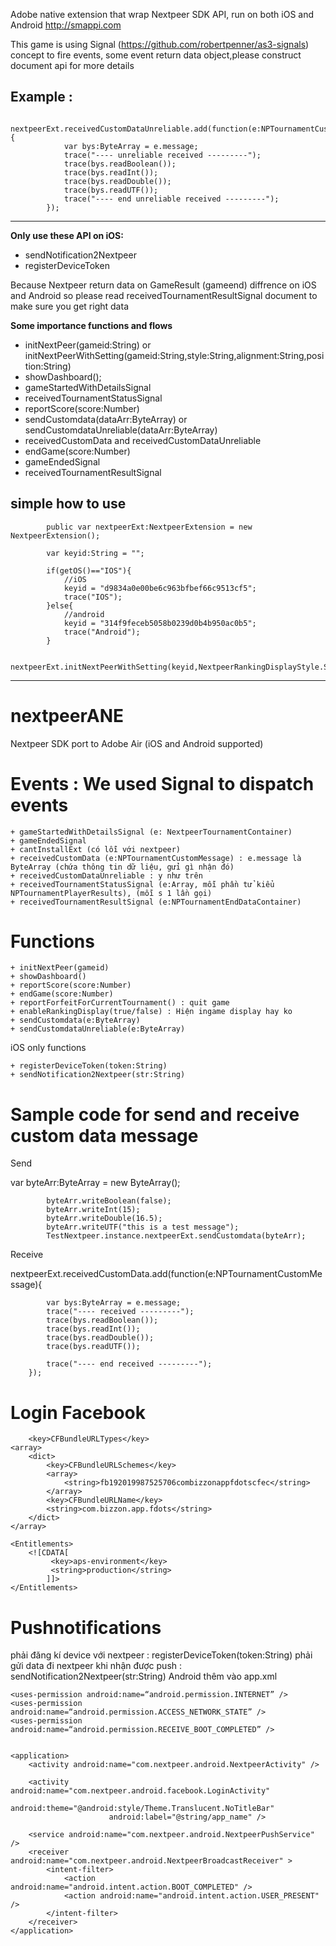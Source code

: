 Adobe native extension that wrap Nextpeer SDK API, run on both iOS and Android
http://smappi.com
 
 
This game is using Signal (https://github.com/robertpenner/as3-signals) concept to fire events, some event return data object,please construct document api for more details 
 
 <b>Example</b> :
 --------------------------------------------------------------------------
 			nextpeerExt.receivedCustomDataUnreliable.add(function(e:NPTournamentCustomMessage){
				var bys:ByteArray = e.message;
				trace("---- unreliable received ---------");
	 			trace(bys.readBoolean());
				trace(bys.readInt());
				trace(bys.readDouble());
				trace(bys.readUTF());
				trace("---- end unreliable received ---------"); 
			});
 --------------------------------------------------------------------------
  
 <b>Only use these API on iOS:</b>
 - sendNotification2Nextpeer
 - registerDeviceToken
 
 Because Nextpeer return data on GameResult (gameend) diffrence on iOS and Android so please read receivedTournamentResultSignal document to make sure you get right data
 
 <b>Some importance functions and flows</b>
 
 - initNextPeer(gameid:String) or initNextPeerWithSetting(gameid:String,style:String,alignment:String,position:String)
 - showDashboard();
 - gameStartedWithDetailsSignal
 - receivedTournamentStatusSignal
 - reportScore(score:Number)
 - sendCustomdata(dataArr:ByteArray) or sendCustomdataUnreliable(dataArr:ByteArray)
 - receivedCustomData and receivedCustomDataUnreliable
 - endGame(score:Number)
 - gameEndedSignal
 - receivedTournamentResultSignal
 

 <b> simple how to use </b>
 --------------------------------------------------------------------------
 			public var nextpeerExt:NextpeerExtension = new NextpeerExtension();
 
 			var keyid:String = "";
			
			if(getOS()=="IOS"){
				//iOS
				keyid = "d9834a0e00be6c963bfbef66c9513cf5";
				trace("IOS");
			}else{
				//android
				keyid = "314f9feceb5058b0239d0b4b950ac0b5";
				trace("Android");
			}
			
			nextpeerExt.initNextPeerWithSetting(keyid,NextpeerRankingDisplayStyle.SOLO,NextpeerRankingDisplayAlignment.VERTICAL,NextpeerRankingDisplayPosition.BOTTOM_RIGHT);

 			
 
 
 --------------------------------------------------------------------------




nextpeerANE
===========
Nextpeer SDK port to Adobe Air (iOS and Android supported)


Events : We used Signal to dispatch events
===========

	+ gameStartedWithDetailsSignal (e: NextpeerTournamentContainer)
	+ gameEndedSignal
	+ cantInstallExt (có lỗi với nextpeer)
	+ receivedCustomData (e:NPTournamentCustomMessage) : e.message là ByteArray (chứa thông tin dữ liệu, gửi gì nhận đó)
	+ receivedCustomDataUnreliable : y như trên
	+ receivedTournamentStatusSignal (e:Array, mỗi phần tử kiểu NPTournamentPlayerResults), (mỗi s 1 lần gọi)
	+ receivedTournamentResultSignal (e:NPTournamentEndDataContainer)

Functions
===========

	+ initNextPeer(gameid)
	+ showDashboard()
	+ reportScore(score:Number)
	+ endGame(score:Number)
	+ reportForfeitForCurrentTournament() : quit game
	+ enableRankingDisplay(true/false) : Hiện ingame display hay ko
	+ sendCustomdata(e:ByteArray)
	+ sendCustomdataUnreliable(e:ByteArray)

iOS only functions

	+ registerDeviceToken(token:String)
	+ sendNotification2Nextpeer(str:String)

Sample code for send and receive custom data message
===========

Send

var byteArr:ByteArray = new ByteArray();

			byteArr.writeBoolean(false);
			byteArr.writeInt(15);
			byteArr.writeDouble(16.5);
			byteArr.writeUTF("this is a test message"); 
			TestNextpeer.instance.nextpeerExt.sendCustomdata(byteArr);

Receive

nextpeerExt.receivedCustomData.add(function(e:NPTournamentCustomMessage){

			var bys:ByteArray = e.message;
			trace("---- received ---------");
			trace(bys.readBoolean());
			trace(bys.readInt());
			trace(bys.readDouble());
			trace(bys.readUTF());
			
			trace("---- end received ---------"); 
		});

Login Facebook
===========

        <key>CFBundleURLTypes</key>
	<array>
		<dict>
			<key>CFBundleURLSchemes</key>
			<array>
				<string>fb192019987525706combizzonappfdotscfec</string>
			</array>
			<key>CFBundleURLName</key>
			<string>com.bizzon.app.fdots</string>
		</dict>
	</array>
	
	<Entitlements>
		<![CDATA[ 
	         <key>aps-environment</key> 
	         <string>production</string> 
	      	]]> 
	</Entitlements>

Pushnotifications
===========

phải đăng kí device với nextpeer : registerDeviceToken(token:String)
phải gửi data đi nextpeer khi nhận được push : sendNotification2Nextpeer(str:String)
Android thêm vào app.xml

	<uses-permission android:name=“android.permission.INTERNET” />	
	<uses-permission android:name=“android.permission.ACCESS_NETWORK_STATE” />	
	<uses-permission android:name=“android.permission.RECEIVE_BOOT_COMPLETED” />

		    
	<application>
		<activity android:name="com.nextpeer.android.NextpeerActivity" />   
		    	
		<activity android:name="com.nextpeer.android.facebook.LoginActivity"
				          android:theme="@android:style/Theme.Translucent.NoTitleBar"
				          android:label="@string/app_name" />
				 
		<service android:name="com.nextpeer.android.NextpeerPushService" />
		<receiver android:name="com.nextpeer.android.NextpeerBroadcastReceiver" >
			<intent-filter>
				<action android:name="android.intent.action.BOOT_COMPLETED" />
				<action android:name="android.intent.action.USER_PRESENT" />
			</intent-filter>
		</receiver>	
	</application>


